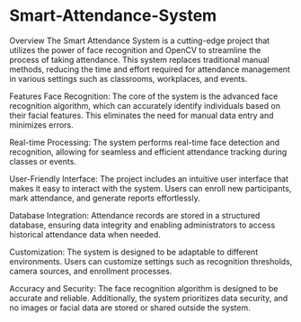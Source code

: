 # Smart-Attendance-System
Overview
The Smart Attendance System is a cutting-edge project that utilizes the power of face recognition and OpenCV to streamline the process of taking attendance. This system replaces traditional manual methods, reducing the time and effort required for attendance management in various settings such as classrooms, workplaces, and events.

Features
Face Recognition: The core of the system is the advanced face recognition algorithm, which can accurately identify individuals based on their facial features. This eliminates the need for manual data entry and minimizes errors.

Real-time Processing: The system performs real-time face detection and recognition, allowing for seamless and efficient attendance tracking during classes or events.

User-Friendly Interface: The project includes an intuitive user interface that makes it easy to interact with the system. Users can enroll new participants, mark attendance, and generate reports effortlessly.

Database Integration: Attendance records are stored in a structured database, ensuring data integrity and enabling administrators to access historical attendance data when needed.

Customization: The system is designed to be adaptable to different environments. Users can customize settings such as recognition thresholds, camera sources, and enrollment processes.

Accuracy and Security: The face recognition algorithm is designed to be accurate and reliable. Additionally, the system prioritizes data security, and no images or facial data are stored or shared outside the system.
